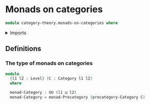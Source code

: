 # Monads on categories

```agda
module category-theory.monads-on-categories where
```

<details><summary>Imports</summary>

```agda
open import category-theory.categories
open import category-theory.monads-on-precategories
open import category-theory.precategories

open import foundation.universe-levels
```

</details>

## Definitions

### The type of monads on categories

```agda
module _
  {l1 l2 : Level} (C : Category l1 l2)
  where

  monad-Category : UU (l1 ⊔ l2)
  monad-Category = monad-Precategory (precategory-Category C)
```
